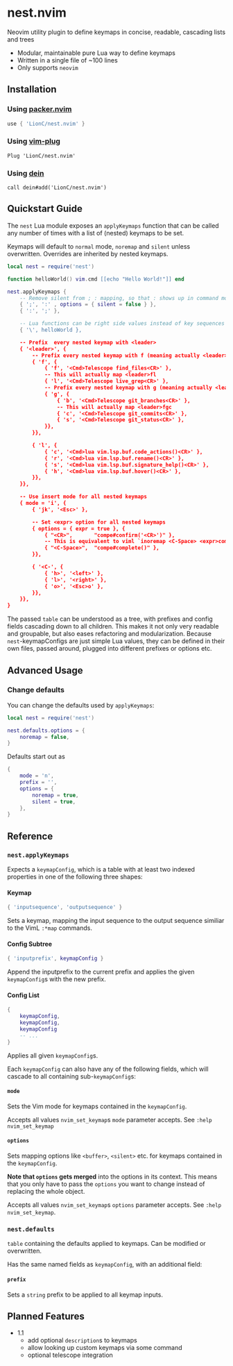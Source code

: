 # nest.nvim

Neovim utility plugin to define keymaps in concise, readable, cascading lists
and trees

- Modular, maintainable pure Lua way to define keymaps
- Written in a single file of ~100 lines
- Only supports `neovim`

## Installation

### Using [packer.nvim](https://github.com/wbthomason/packer.nvim)

```lua
use { 'LionC/nest.nvim' }
```

### Using [vim-plug](https://github.com/junegunn/vim-plug)

```viml
Plug 'LionC/nest.nvim'
```

### Using [dein](https://github.com/Shougo/dein.vim)

```viml
call dein#add('LionC/nest.nvim')
```

## Quickstart Guide

The `nest` Lua module exposes an `applyKeymaps` function that can be called
any number of times with a list of (nested) keymaps to be set.

Keymaps will default to `normal` mode, `noremap` and `silent` unless
overwritten.  Overrides are inherited by nested keymaps.

```lua
local nest = require('nest')

function helloWorld() vim.cmd [[echo "Hello World!"]] end

nest.applyKeymaps {
    -- Remove silent from ; : mapping, so that : shows up in command mode
    { ';', ':' , options = { silent = false } },
    { ':', ';' },

    -- Lua functions can be right side values instead of key sequences
    { '\', helloWorld },

    -- Prefix  every nested keymap with <leader>
    { '<leader>', {
        -- Prefix every nested keymap with f (meaning actually <leader>f here)
        { 'f', {
            { 'f', '<Cmd>Telescope find_files<CR>' },
            -- This will actually map <leader>fl
            { 'l', '<Cmd>Telescope live_grep<CR>' },
            -- Prefix every nested keymap with g (meaning actually <leader>fg here)
            { 'g', {
                { 'b', '<Cmd>Telescope git_branches<CR>' },
                -- This will actually map <leader>fgc
                { 'c', '<Cmd>Telescope git_commits<CR>' },
                { 's', '<Cmd>Telescope git_status<CR>' },
            }},
        }},

        { 'l', {
            { 'c', '<Cmd>lua vim.lsp.buf.code_actions()<CR>' },
            { 'r', '<Cmd>lua vim.lsp.buf.rename()<CR>' },
            { 's', '<Cmd>lua vim.lsp.buf.signature_help()<CR>' },
            { 'h', '<Cmd>lua vim.lsp.buf.hover()<CR>' },
        }},
    }},

    -- Use insert mode for all nested keymaps
    { mode = 'i', {
        { 'jk', '<Esc>' },

        -- Set <expr> option for all nested keymaps
        { options = { expr = true }, {
            { "<CR>",       "compe#confirm('<CR>')" },
            -- This is equivalent to viml `inoremap <C-Space> <expr>compe#complete()`
            { "<C-Space>",  "compe#complete()" },
        }},

        { '<C-', {
            { 'h>', '<left>' },
            { 'l>', '<right>' },
            { 'o>', '<Esc>o' },
        }},
    }},
}
```

The passed `table` can be understood as a tree, with prefixes and config fields
cascading down to all children. This makes it not only very readable and groupable,
but also eases refactoring and modularization. Because `nest`-keymapConfigs are just
simple Lua values, they can be defined in their own files, passed around, plugged
into different prefixes or options etc.

## Advanced Usage

### Change defaults

You can change the defaults used by `applyKeymaps`:

```lua
local nest = require('nest')

nest.defaults.options = {
    noremap = false,
}
```

Defaults start out as

```lua
{
    mode = 'n',
    prefix = '',
    options = {
        noremap = true,
        silent = true,
    },
}
```

## Reference

### `nest.applyKeymaps`

Expects a `keymapConfig`, which is a table with at least two indexed properties
in one of the following three shapes:

#### Keymap

```lua
{ 'inputsequence', 'outputsequence' }
```

Sets a keymap, mapping the input sequence to the output sequence similiar to
the VimL `:*map` commands.

#### Config Subtree

```lua
{ 'inputprefix', keymapConfig }
```

Append the inputprefix to the current prefix and applies the given
`keymapConfig`s with the new prefix.

#### Config List

```lua
{
    keymapConfig,
    keymapConfig,
    keymapConfig
    -- ...
}
```

Applies all given `keymapConfig`s.

Each `keymapConfig` can also have any of the following fields, which will cascade
to all containing sub-`keymapConfig`s:

#### `mode`

Sets the Vim mode for keymaps contained in the `keymapConfig`.

Accepts all values `nvim_set_keymap`s `mode` parameter accepts. See `:help
nvim_set_keymap`

#### `options`

Sets mapping options like `<buffer>`, `<silent>` etc. for keymaps contained in
the `keymapConfig`.

**Note that `options` gets merged** into the options in its context. This means
that you only have to pass the `options` you want to change instead of replacing
the whole object.

Accepts all values `nvim_set_keymap`s `options` parameter accepts. See `:help
nvim_set_keymap`.

### `nest.defaults`

`table` containing the defaults applied to keymaps. Can be modified or overwritten.

Has the same named fields as `keymapConfig`, with an additional field:

#### `prefix`

Sets a `string` prefix to be applied to all keymap inputs.

## Planned Features

- 1.1
    - add optional `description`s to keymaps
    - allow looking up custom keymaps via some command
    - optional telescope integration
